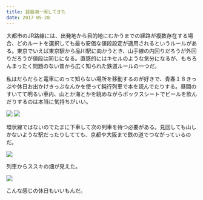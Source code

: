 ```yaml
---
title: 琵琶湖一周してきた
date: 2017-05-28
---
```


大都市のJR路線には、出発地から目的地にむかうまでの経路が複数存在する場合、どのルートを選択しても最も安価な値段設定が適用されるというルールがある。東京でいえば東京駅から品川駅に向かうとき、山手線の内回りだろうが外回りだろうが値段は同じになる。直感的にはキセルのような気分になるが、もちろんまったく問題のない昔から広く知られた鉄道ルールの一つだ。

私はだらだらと電車にのって知らない場所を移動するのが好きで、青春１８きっぷや休日お出かけきっぷなんかを使って鈍行列車で本を読んでたりする。昼間のすいてて明るい車内、山とか海とかを眺めながらボックスシートでビールを飲んだりするのは本当に気持ちがいい。

![](https://photos.xar.sh/39580811262_18494583b4_b.jpg)
![](https://photos.xar.sh/38904964304_4cb612f1b1_h.jpg)

環状線ではないのでたまに下車して次の列車を待つ必要がある。見回しても山しかないような駅だったりしてても、京都や大阪まで鉄の道でつながっているのだ。

![](https://photos.xar.sh/38902016634_4fe58ba3b4_h.jpg)

列車からススキの畑が見えた。

![](https://photos.xar.sh/39580811072_309891145b_h.jpg)

こんな感じの休日もいいもんだ。
